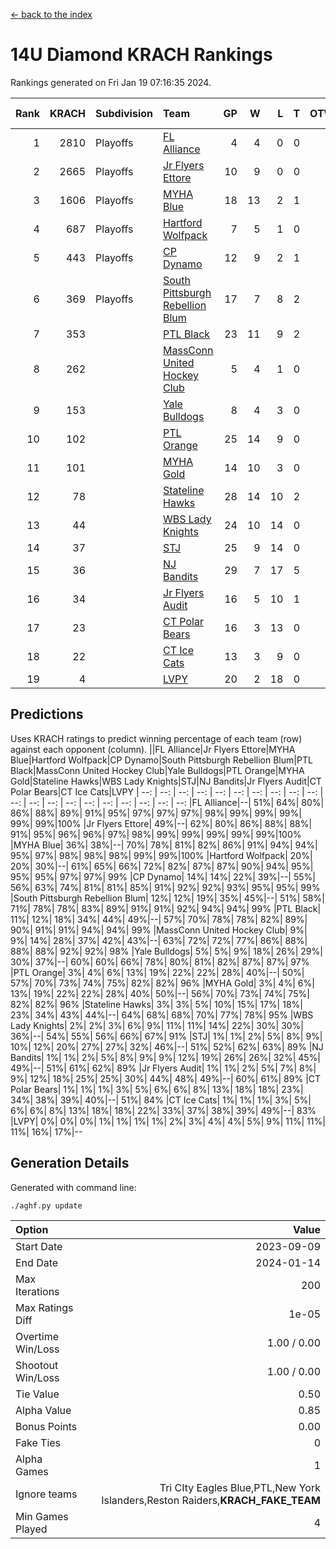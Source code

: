 [<- back to the index](readme.md)
# 14U Diamond KRACH Rankings
Rankings generated on Fri Jan 19 07:16:35 2024.

Rank|KRACH|Subdivision|Team|GP|W|L|T|OTW|OTL|SoS|Exp Wins|Win Diff
---:|---:|:---|:---|---:|---:|---:|---:|---:|---:|---:|---:|---:
1|2810|Playoffs|[FL Alliance](https://gamesheetstats.com/seasons/3663/teams/156905/schedule)|4|4|0|0|0|0|93|4.8|-0.0
2|2665|Playoffs|[Jr Flyers Ettore](https://gamesheetstats.com/seasons/3663/teams/140817/schedule)|10|9|0|0|0|1|357|9.9|0.0
3|1606|Playoffs|[MYHA Blue](https://gamesheetstats.com/seasons/3663/teams/140816/schedule)|18|13|2|1|2|0|353|16.4|0.0
4|687|Playoffs|[Hartford Wolfpack](https://gamesheetstats.com/seasons/3663/teams/140814/schedule)|7|5|1|0|0|1|381|5.9|0.0
5|443|Playoffs|[CP Dynamo](https://gamesheetstats.com/seasons/3663/teams/140823/schedule)|12|9|2|1|0|0|217|10.4|0.0
6|369|Playoffs|[South Pittsburgh Rebellion Blum](https://gamesheetstats.com/seasons/3663/teams/140812/schedule)|17|7|8|2|0|0|932|8.9|0.0
7|353||[PTL Black](https://gamesheetstats.com/seasons/3663/teams/140815/schedule)|23|11|9|2|1|0|779|13.8|-0.0
8|262||[MassConn United Hockey Club](https://gamesheetstats.com/seasons/3663/teams/140810/schedule)|5|4|1|0|0|0|135|4.9|0.0
9|153||[Yale Bulldogs](https://gamesheetstats.com/seasons/3663/teams/156906/schedule)|8|4|3|0|1|0|124|5.9|0.0
10|102||[PTL Orange](https://gamesheetstats.com/seasons/3663/teams/140821/schedule)|25|14|9|0|1|1|154|15.9|0.0
11|101||[MYHA Gold](https://gamesheetstats.com/seasons/3663/teams/140824/schedule)|14|10|3|0|0|1|49|10.9|0.0
12|78||[Stateline Hawks](https://gamesheetstats.com/seasons/3663/teams/140813/schedule)|28|14|10|2|1|1|236|16.9|0.0
13|44||[WBS Lady Knights](https://gamesheetstats.com/seasons/3663/teams/140825/schedule)|24|10|14|0|0|0|284|10.9|0.0
14|37||[STJ](https://gamesheetstats.com/seasons/3663/teams/140822/schedule)|25|9|14|0|1|1|191|10.9|0.0
15|36||[NJ Bandits](https://gamesheetstats.com/seasons/3663/teams/140811/schedule)|29|7|17|5|0|0|400|10.4|0.0
16|34||[Jr Flyers Audit](https://gamesheetstats.com/seasons/3663/teams/140819/schedule)|16|5|10|1|0|0|109|6.4|0.0
17|23||[CT Polar Bears](https://gamesheetstats.com/seasons/3663/teams/140818/schedule)|16|3|13|0|0|0|488|3.9|0.0
18|22||[CT Ice Cats](https://gamesheetstats.com/seasons/3663/teams/140826/schedule)|13|3|9|0|0|1|215|3.9|0.0
19|4||[LVPY](https://gamesheetstats.com/seasons/3663/teams/140820/schedule)|20|2|18|0|0|0|52|2.9|0.0

## Predictions
Uses KRACH ratings to predict winning percentage of each team (row) against each opponent (column).
||FL Alliance|Jr Flyers Ettore|MYHA Blue|Hartford Wolfpack|CP Dynamo|South Pittsburgh Rebellion Blum|PTL Black|MassConn United Hockey Club|Yale Bulldogs|PTL Orange|MYHA Gold|Stateline Hawks|WBS Lady Knights|STJ|NJ Bandits|Jr Flyers Audit|CT Polar Bears|CT Ice Cats|LVPY
| --: | --: | --: | --: | --: | --: | --: | --: | --: | --: | --: | --: | --: | --: | --: | --: | --: | --: | --: | --: 
|FL Alliance|--| 51%| 64%| 80%| 86%| 88%| 89%| 91%| 95%| 97%| 97%| 97%| 98%| 99%| 99%| 99%| 99%| 99%|100%
|Jr Flyers Ettore| 49%|--| 62%| 80%| 86%| 88%| 88%| 91%| 95%| 96%| 96%| 97%| 98%| 99%| 99%| 99%| 99%| 99%|100%
|MYHA Blue| 36%| 38%|--| 70%| 78%| 81%| 82%| 86%| 91%| 94%| 94%| 95%| 97%| 98%| 98%| 98%| 99%| 99%|100%
|Hartford Wolfpack| 20%| 20%| 30%|--| 61%| 65%| 66%| 72%| 82%| 87%| 87%| 90%| 94%| 95%| 95%| 95%| 97%| 97%| 99%
|CP Dynamo| 14%| 14%| 22%| 39%|--| 55%| 56%| 63%| 74%| 81%| 81%| 85%| 91%| 92%| 92%| 93%| 95%| 95%| 99%
|South Pittsburgh Rebellion Blum| 12%| 12%| 19%| 35%| 45%|--| 51%| 58%| 71%| 78%| 78%| 83%| 89%| 91%| 91%| 92%| 94%| 94%| 99%
|PTL Black| 11%| 12%| 18%| 34%| 44%| 49%|--| 57%| 70%| 78%| 78%| 82%| 89%| 90%| 91%| 91%| 94%| 94%| 99%
|MassConn United Hockey Club|  9%|  9%| 14%| 28%| 37%| 42%| 43%|--| 63%| 72%| 72%| 77%| 86%| 88%| 88%| 88%| 92%| 92%| 98%
|Yale Bulldogs|  5%|  5%|  9%| 18%| 26%| 29%| 30%| 37%|--| 60%| 60%| 66%| 78%| 80%| 81%| 82%| 87%| 87%| 97%
|PTL Orange|  3%|  4%|  6%| 13%| 19%| 22%| 22%| 28%| 40%|--| 50%| 57%| 70%| 73%| 74%| 75%| 82%| 82%| 96%
|MYHA Gold|  3%|  4%|  6%| 13%| 19%| 22%| 22%| 28%| 40%| 50%|--| 56%| 70%| 73%| 74%| 75%| 82%| 82%| 96%
|Stateline Hawks|  3%|  3%|  5%| 10%| 15%| 17%| 18%| 23%| 34%| 43%| 44%|--| 64%| 68%| 68%| 70%| 77%| 78%| 95%
|WBS Lady Knights|  2%|  2%|  3%|  6%|  9%| 11%| 11%| 14%| 22%| 30%| 30%| 36%|--| 54%| 55%| 56%| 66%| 67%| 91%
|STJ|  1%|  1%|  2%|  5%|  8%|  9%| 10%| 12%| 20%| 27%| 27%| 32%| 46%|--| 51%| 52%| 62%| 63%| 89%
|NJ Bandits|  1%|  1%|  2%|  5%|  8%|  9%|  9%| 12%| 19%| 26%| 26%| 32%| 45%| 49%|--| 51%| 61%| 62%| 89%
|Jr Flyers Audit|  1%|  1%|  2%|  5%|  7%|  8%|  9%| 12%| 18%| 25%| 25%| 30%| 44%| 48%| 49%|--| 60%| 61%| 89%
|CT Polar Bears|  1%|  1%|  1%|  3%|  5%|  6%|  6%|  8%| 13%| 18%| 18%| 23%| 34%| 38%| 39%| 40%|--| 51%| 84%
|CT Ice Cats|  1%|  1%|  1%|  3%|  5%|  6%|  6%|  8%| 13%| 18%| 18%| 22%| 33%| 37%| 38%| 39%| 49%|--| 83%
|LVPY|  0%|  0%|  0%|  1%|  1%|  1%|  1%|  2%|  3%|  4%|  4%|  5%|  9%| 11%| 11%| 11%| 16%| 17%|--

## Generation Details

Generated with command line:
```
./aghf.py update
```

| Option | Value |
| :----- | ----: |
| Start Date | 2023-09-09 |
| End Date | 2024-01-14 |
| Max Iterations | 200 |
| Max Ratings Diff | 1e-05 |
| Overtime Win/Loss | 1.00 / 0.00 |
| Shootout Win/Loss | 1.00 / 0.00 |
| Tie Value | 0.50 |
| Alpha Value | 0.85 |
| Bonus Points | 0.00 |
| Fake Ties | 0 |
| Alpha Games | 1 |
| Ignore teams | Tri CIty Eagles Blue,PTL,New York Islanders,Reston Raiders,__KRACH_FAKE_TEAM__ |
| Min Games Played | 4 |


